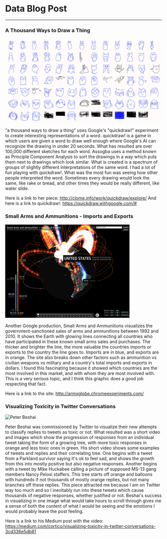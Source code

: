# Data Blog Post
------

### A Thousand Ways to Draw a Thing
![Yannick Assogba](owls.png?raw=true "Yannick Assogba")

“a thousand ways to draw a thing" uses Google's "quickdraw!" experiment to create interesting representations of a word. quickdraw! is a game in which users are given a word to draw well enough where Google's AI can recognize the drawing in under 20 seconds. What has resulted are over 100,000 different sketches for each word. Assogba uses a method known as Principle Component Analysis to sort the drawings in a way which puts them next to drawings which look similar. What is created is a spectrum of groups of slightly different interpretations of the same word. I had a lot of fun playing with quickdraw!. What was the most fun was seeing how other people interpreted the word. Sometimes every drawing would look the same, like rake or bread, and other times they would be really different, like water slide.

Here is a link to her piece: http://clome.info/work/quickdraw/explore/
And here is a link to quickdraw!: https://quickdraw.withgoogle.com/#


### Small Arms and Ammunitions - Imports and Exports
![Google Ideas](small_arms.jpg?raw=true "Google Ideas")

Another Google production, Small Arms and Ammunitions visualizes the government-sanctioned sales of arms and ammunitions between 1992 and 2010. It shows the Earth with glowing lines connecting all countries who have participated in these known small arms sales and purchases. The thicker and brighter the line, the more valuable the countries imports or exports to the country the line goes to. Imports are in blue, and exports are in orange. The site also breaks down other factors such as ammunition vs civilian weapons vs military and a country's total imports and exports in dollars. I found this fascinating because it showed which countries are the most involved in this market, and with whom they are most involved with. This is a very serious topic, and I think this graphic does a good job respecting that fact.

Here is a link to the site: http://armsglobe.chromeexperiments.com/

### Visualizing Toxicity in Twitter Conversations
![Peter Beshai](toxicity.png?raw=true "Peter Beshai")

Peter Beshai was commissioned by Twitter to visualize their new attempts to classify replies to tweets as toxic or not. What resulted was a short video and images which show the progression of responses from an individual tweet taking the form of a growing tree, with more toxic responses in orange and less toxic ones in green. His short video shows some examples of tweets and replies and their correlating tree. One begins with a tweet from a Parkland survivor saying it's ok to feel sad, and shows the growth from this into mostly positive but also negative responses. Another begins with a tweet by Mike Huckabee calling a picture of supposed MS-13 gang members Nancy Pelosi staffers. This tree starts off orange and balloons with hundreds if not thousands of mostly orange replies, but not many branches off these replies. This piece attracted me because I am on Twitter way too much and so I inevitably run into these tweets which cause thousands of negative responses, whether justified or not. Beshai's success in visualizing in one image what would take hours to scroll through gives me a sense of both the content of what I would be seeing and the emotions I would probably leave the post feeling.

Here is a link to his Medium post with the video: https://medium.com/cortico/visualizing-toxicity-in-twitter-conversations-3cd336e5db81